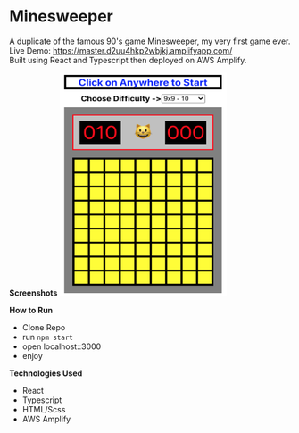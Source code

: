 # Minesweeper
A duplicate of the famous 90's game Minesweeper, my very first game ever. </br>
Live Demo: https://master.d2uu4hkp2wbjkj.amplifyapp.com/</br>
Built using React and Typescript then deployed on AWS Amplify.</br> 

**Screenshots**
<img src="sc1.png" width="300" height="400"></img>

**How to Run**
- Clone Repo
- run `npm start`
- open localhost::3000
- enjoy

**Technologies Used**
- React
- Typescript
- HTML/Scss
- AWS Amplify
